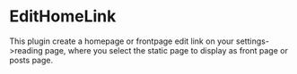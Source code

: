 # EditHomeLink
This plugin create a homepage or frontpage edit link on your settings->reading page, where you select the static page to display as front page or posts page.
